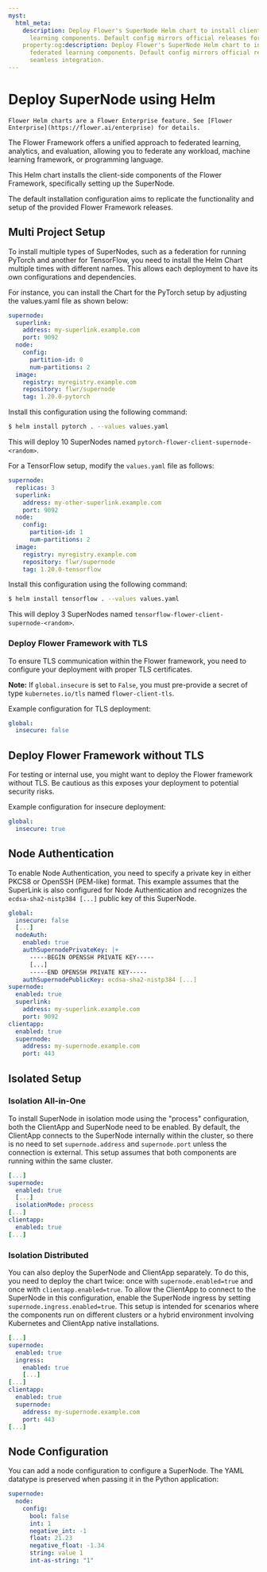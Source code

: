 ```yaml
---
myst:
  html_meta:
    description: Deploy Flower's SuperNode Helm chart to install client federated
      learning components. Default config mirrors official releases for seamless integration.
    property:og:description: Deploy Flower's SuperNode Helm chart to install client
      federated learning components. Default config mirrors official releases for
      seamless integration.
---
```


# Deploy SuperNode using Helm

```[NOTE]
Flower Helm charts are a Flower Enterprise feature. See [Flower Enterprise](https://flower.ai/enterprise) for details.
```

The Flower Framework offers a unified approach to federated learning, analytics, and evaluation,
allowing you to federate any workload, machine learning framework, or programming language.

This Helm chart installs the client-side components of the Flower Framework, specifically
setting up the SuperNode.

The default installation configuration aims to replicate the functionality and setup of the
provided Flower Framework releases.

## Multi Project Setup

To install multiple types of SuperNodes, such as a federation for running PyTorch and another for
TensorFlow, you need to install the Helm Chart multiple times with different names. This allows
each deployment to have its own configurations and dependencies.

For instance, you can install the Chart for the PyTorch setup by adjusting the values.yaml file
as shown below:

```yaml
supernode:
  superlink:
    address: my-superlink.example.com
    port: 9092
  node:
    config:
      partition-id: 0
      num-partitions: 2
  image:
    registry: myregistry.example.com
    repository: flwr/supernode
    tag: 1.20.0-pytorch
```

Install this configuration using the following command:

```sh
$ helm install pytorch . --values values.yaml
```

This will deploy 10 SuperNodes named `pytorch-flower-client-supernode-<random>`.

For a TensorFlow setup, modify the `values.yaml` file as follows:

```yaml
supernode:
  replicas: 3
  superlink:
    address: my-other-superlink.example.com
    port: 9092
  node:
    config:
      partition-id: 1
      num-partitions: 2
  image:
    registry: myregistry.example.com
    repository: flwr/supernode
    tag: 1.20.0-tensorflow
```

Install this configuration using the following command:

```sh
$ helm install tensorflow . --values values.yaml
```

This will deploy 3 SuperNodes named `tensorflow-flower-client-supernode-<random>`.

### Deploy Flower Framework with TLS

To ensure TLS communication within the Flower framework, you need to configure your
deployment with proper TLS certificates.

**Note:** If `global.insecure` is set to `False`, you must pre-provide a secret of
type `kubernetes.io/tls` named `flower-client-tls`.

Example configuration for TLS deployment:

```yaml
global:
  insecure: false
```

## Deploy Flower Framework without TLS

For testing or internal use, you might want to deploy the Flower framework without TLS. Be
cautious as this exposes your deployment to potential security risks.

Example configuration for insecure deployment:

```yaml
global:
  insecure: true
```

## Node Authentication

To enable Node Authentication, you need to specify a private key in either PKCS8 or OpenSSH
(PEM-like) format. This example assumes that the SuperLink is also configured for Node
Authentication and recognizes the `ecdsa-sha2-nistp384 [...]` public key of this SuperNode.

```yaml
global:
  insecure: false
  [...]
  nodeAuth:
    enabled: true
    authSupernodePrivateKey: |+
      -----BEGIN OPENSSH PRIVATE KEY-----
      [...]
      -----END OPENSSH PRIVATE KEY-----
    authSupernodePublicKey: ecdsa-sha2-nistp384 [...]
supernode:
  enabled: true
  superlink:
    address: my-superlink.example.com
    port: 9092
clientapp:
  enabled: true
  supernode:
    address: my-supernode.example.com
    port: 443
```

## Isolated Setup

### Isolation All-in-One

To install SuperNode in isolation mode using the "process" configuration, both the ClientApp and
SuperNode need to be enabled. By default, the ClientApp connects to the SuperNode internally
within the cluster, so there is no need to set `supernode.address` and `supernode.port` unless the
connection is external. This setup assumes that both components are running within the same cluster.

```yaml
[...]
supernode:
  enabled: true
  [...]
  isolationMode: process
[...]
clientapp:
  enabled: true
[...]
```

### Isolation Distributed

You can also deploy the SuperNode and ClientApp separately. To do this, you need to deploy the
chart twice: once with `supernode.enabled=true` and once with `clientapp.enabled=true`. To allow
the ClientApp to connect to the SuperNode in this configuration, enable the SuperNode ingress by
setting `supernode.ingress.enabled=true`. This setup is intended for scenarios where the components
run on different clusters or a hybrid environment involving Kubernetes and ClientApp native
installations.

```yaml
[...]
supernode:
  enabled: true
  ingress:
    enabled: true
    [...]
[...]
clientapp:
  enabled: true
  supernode:
    address: my-supernode.example.com
    port: 443
[...]
```

## Node Configuration

You can add a node configuration to configure a SuperNode. The YAML datatype is preserved when
passing it in the Python application:

```yaml
supernode:
  node:
    config:
      bool: false
      int: 1
      negative_int: -1
      float: 21.23
      negative_float: -1.34
      string: value 1
      int-as-string: "1"
```
